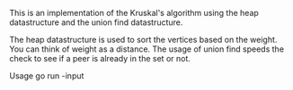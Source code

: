 This is an implementation of the Kruskal's algorithm using the heap datastructure and the union find datastructure.

The heap datastructure is used to sort the vertices based on the weight. You can think of weight as a distance. The usage of union find speeds the check to see if a peer is already in the set or not.

Usage go run <name of program> -input <inputfile>
